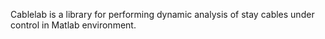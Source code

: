Cablelab is a library for performing dynamic analysis of stay cables under control in Matlab environment. 
